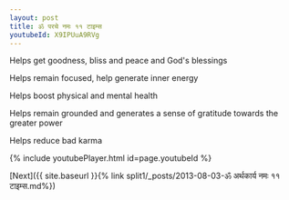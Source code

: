 ```yaml
---
layout: post
title: ॐ परचे नमः ११ टाइम्स
youtubeId: X9IPUuA9RVg
---
```

 
 
Helps get goodness, bliss and peace and God's blessings
 
Helps remain focused, help generate inner energy 
 
Helps boost physical and mental health 
 
Helps remain grounded and generates a sense of gratitude towards the greater power 
 
Helps reduce bad karma
 
 
 
 


{% include youtubePlayer.html id=page.youtubeId %}
 
[Next]({{ site.baseurl }}{% link  split1/_posts/2013-08-03-ॐ अर्थकार्य नमः ११ टाइम्स.md%})
 
